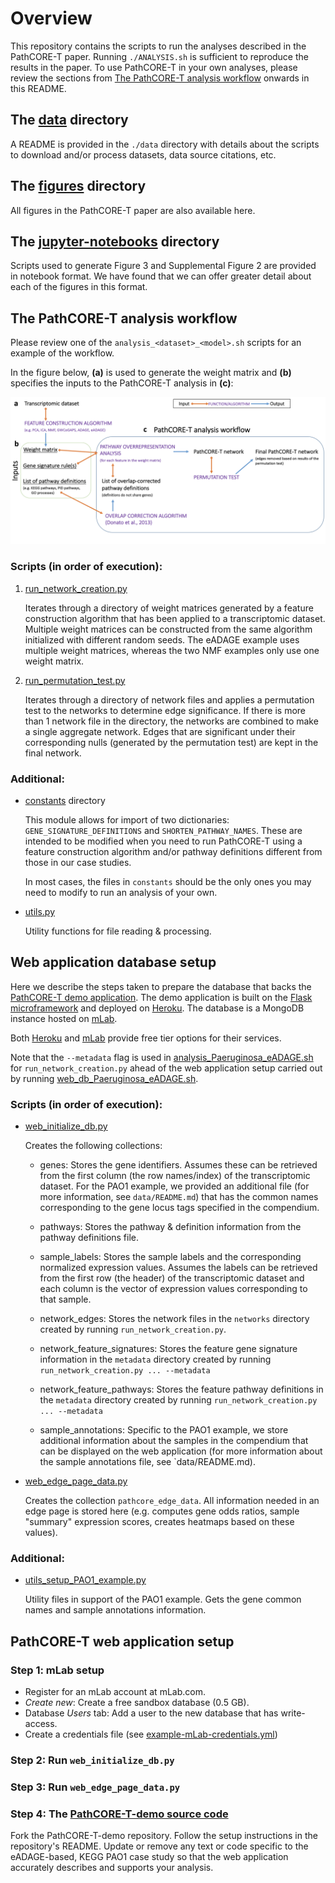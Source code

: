 # Overview
This repository contains the scripts to run the analyses described in the
PathCORE-T paper. Running `./ANALYSIS.sh` is sufficient to reproduce
the results in the paper. To use PathCORE-T in your own analyses, please
review the sections from
[The PathCORE-T analysis workflow](#the-pathcore-analysis-workflow) onwards in
this README.

## The [data](data) directory
A README is provided in the `./data` directory with details about the scripts
to download and/or process datasets, data source citations, etc.

## The [figures](figures) directory
All figures in the PathCORE-T paper are also available here.

## The [jupyter-notebooks](jupyter-notebooks) directory
Scripts used to generate Figure 3 and Supplemental Figure 2 are provided
in notebook format. We have found that we can offer greater detail about
each of the figures in this format.

## The PathCORE-T analysis workflow
Please review one of the `analysis_<dataset>_<model>.sh` scripts for an example
of the workflow.

In the figure below, **(a)** is used to generate the weight matrix and **(b)**
specifies the inputs to the PathCORE-T analysis in **(c)**:

![PathCORE-T analysis workflow diagram](figures/Figure4.PNG?raw=true)

### Scripts (in order of execution):
1. [run_network_creation.py](run_network_creation.py)

   Iterates through a directory of weight matrices generated by a feature
   construction algorithm that has been applied to a transcriptomic dataset.
   Multiple weight matrices can be constructed from the same algorithm
   initialized with different random seeds. The eADAGE example uses multiple
   weight matrices, whereas the two NMF examples only use one weight matrix.

2. [run_permutation_test.py](run_permutation_test.py)

   Iterates through a directory of network files and applies a permutation
   test to the networks to determine edge significance.
   If there is more than 1 network file in the directory,
   the networks are combined to make a single aggregate network.
   Edges that are significant under their corresponding nulls
   (generated by the permutation test) are kept in the final
   network.

### Additional:
- [constants](constants)
  directory

   This module allows for import of two dictionaries:
   `GENE_SIGNATURE_DEFINITIONS` and `SHORTEN_PATHWAY_NAMES`.
   These are intended to be modified when you need to run
   PathCORE-T using a feature construction algorithm and/or
   pathway definitions different from those in our case studies.

   In most cases, the files in `constants` should be the only
   ones you may need to modify to run an analysis of your own.

- [utils.py](utils.py)

   Utility functions for file reading & processing.

## Web application database setup
Here we describe the steps taken to prepare the database that backs the
[PathCORE-T demo application](https://pathcore-demo.herokuapp.com/).
The demo application is built on the
[Flask microframework](http://flask.pocoo.org/) and deployed on
[Heroku](https://www.heroku.com/). The database is a MongoDB instance
hosted on [mLab](https://mlab.com/).

Both [Heroku](https://www.heroku.com/pricing) and
[mLab](https://mlab.com/plans/pricing/) provide free tier options for their
services.

Note that the `--metadata` flag is used in
[analysis_Paeruginosa_eADAGE.sh](analysis_Paeruginosa_eADAGE.sh)
for `run_network_creation.py` ahead of the web application setup
carried out by running [web_db_Paeruginosa_eADAGE.sh](web_db_Paeruginosa_eADAGE.sh).

### Scripts (in order of execution):
- [web_initialize_db.py](web_initialize_db.py)

   Creates the following collections:
   - genes: Stores the gene identifiers. Assumes these can be retrieved from
     the first column (the row names/index) of the transcriptomic dataset.
     For the PAO1 example, we provided an additional file (for more
     information, see `data/README.md`) that has the common names corresponding
     to the gene locus tags specified in the compendium.

   - pathways: Stores the pathway & definition information from the pathway
     definitions file.

   - sample_labels: Stores the sample labels and the corresponding normalized
     expression values. Assumes the labels can be retrieved from the first row
     (the header) of the transcriptomic dataset and each column is the vector
     of expression values corresponding to that sample.
     
   - network_edges: Stores the network files in the `networks` directory
     created by running `run_network_creation.py`.

   - network_feature_signatures: Stores the feature gene signature information
     in the `metadata` directory created by running
     `run_network_creation.py ... --metadata`

   - network_feature_pathways: Stores the feature pathway definitions
     in the `metadata` directory created by running
     `run_network_creation.py ... --metadata`

   - sample_annotations: Specific to the PAO1 example, we store additional
     information about the samples in the compendium that can be displayed
     on the web application (for more information
     about the sample annotations file, see `data/README.md).

- [web_edge_page_data.py](web_edge_page_data.py)

   Creates the collection `pathcore_edge_data`. All information needed in
   an edge page is stored here (e.g. computes gene odds ratios, sample
   "summary" expression scores, creates heatmaps based on these values).

### Additional:
- [utils_setup_PAO1_example.py](utils_setup_PAO1_example.py)

   Utility files in support of the PAO1 example. Gets the gene common names
   and sample annotations information.

## PathCORE-T web application setup

### Step 1: mLab setup
- Register for an mLab account at mLab.com.
- *Create new*: Create a free sandbox database (0.5 GB).
- Database *Users* tab: Add a user to the new database that has write-access.
- Create a credentials file (see [example-mLab-credentials.yml](example-mLab-credentials.yml))

### Step 2: Run `web_initialize_db.py`

### Step 3: Run `web_edge_page_data.py`

### Step 4: The [PathCORE-T-demo source code](https://github.com/kathyxchen/PathCORE-T-demo)
Fork the PathCORE-T-demo repository. Follow the setup instructions in the
repository's README. Update or remove any text or code specific to the
eADAGE-based, KEGG PAO1 case study so that the web application accurately
describes and supports your analysis.
